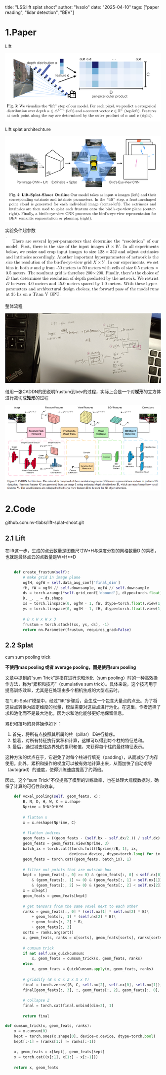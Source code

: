 title: "LSS:lift splat shoot"
author: "lvsolo"
date: "2025-04-10"
tags: ["paper reading", "lidar detection", "BEV"]

# 1.Paper

Lift

![1744337617291](image/LSS/1744337617291.png)

Lift splat architechture

![1744348362367](image/LSS/1744348362367.png)

实验条件超参数

![1744348781445](image/LSS/1744348781445.png)

整体流程

![1744361551642](image/LSS/1744361551642.jpg)

借用一张CADDN的图说明frustum到bev的过程，实际上会是一个对**梯形**的立方体进行裁切成**矩形**的过程

![1746682669036](image/LSS/1746682669036.png)

# 2.Code

github.com:nv-tlabs/lift-splat-shoot.git

## 2.1 Lift

在lift这一步，生成的点云数量是图像尺寸W\*H与深度分割的网格数量D 的乘积，也就是最终点云的点数量是W\*H\**D

```python

    def create_frustum(self):
        # make grid in image plane
        ogfH, ogfW = self.data_aug_conf['final_dim']
        fH, fW = ogfH // self.downsample, ogfW // self.downsample
        ds = torch.arange(*self.grid_conf['dbound'], dtype=torch.float).view(-1, 1, 1).expand(-1, fH, fW)
        D, _, _ = ds.shape
        xs = torch.linspace(0, ogfW - 1, fW, dtype=torch.float).view(1, 1, fW).expand(D, fH, fW)
        ys = torch.linspace(0, ogfH - 1, fH, dtype=torch.float).view(1, fH, 1).expand(D, fH, fW)

        # D x H x W x 3
        frustum = torch.stack((xs, ys, ds), -1)
        return nn.Parameter(frustum, requires_grad=False)
```

## 2.2 Splat

cum sum pooling  trick

**不使用max pooling 或者 average pooling，而是使用sum pooling**

文章中提到的“sum Trick”是指在进行求和池化（sum pooling）时的一种高效操作方法，称为“累积和技巧”（cumulative sum trick）。具体来说，这个技巧用于提高训练效率，尤其是在处理由多个相机生成的大型点云时。

在“Lift-Splat”模型中，经过“lift”步骤后，会生成一个包含大量点的点云。为了将这些点转换为固定维度的张量，模型需要对这些点进行池化。在这里，作者选择了求和池化而不是最大池化，因为求和池化能够更好地保留信息。

累积和技巧的具体操作如下：

1. 首先，将所有点按照其所属的柱（pillar）ID进行排序。
2. 接着，对所有特征执行累积和计算，这样可以得到每个柱的特征总和。
3. 最后，通过减去柱边界处的累积和值，来获得每个柱的最终特征表示。

这种方法的优点在于，它避免了对每个柱进行填充（padding），从而减少了内存使用。此外，累积和操作的梯度可以被有效地计算出来，从而加快了自动求导（autograd）的速度，使得训练速度提高了约两倍。

因此，这个“sum Trick”不仅提高了模型的训练效率，也在处理大规模数据时，确保了计算的可行性和效率。

```python
    def voxel_pooling(self, geom_feats, x):
        B, N, D, H, W, C = x.shape
        Nprime = B*N*D*H*W

        # flatten x
        x = x.reshape(Nprime, C)

        # flatten indices
        geom_feats = ((geom_feats - (self.bx - self.dx/2.)) / self.dx).long()
        geom_feats = geom_feats.view(Nprime, 3)
        batch_ix = torch.cat([torch.full([Nprime//B, 1], ix,
                             device=x.device, dtype=torch.long) for ix in range(B)])
        geom_feats = torch.cat((geom_feats, batch_ix), 1)

        # filter out points that are outside box
        kept = (geom_feats[:, 0] >= 0) & (geom_feats[:, 0] < self.nx[0])\
            & (geom_feats[:, 1] >= 0) & (geom_feats[:, 1] < self.nx[1])\
            & (geom_feats[:, 2] >= 0) & (geom_feats[:, 2] < self.nx[2])
        x = x[kept]
        geom_feats = geom_feats[kept]

        # get tensors from the same voxel next to each other
        ranks = geom_feats[:, 0] * (self.nx[1] * self.nx[2] * B)\
            + geom_feats[:, 1] * (self.nx[2] * B)\
            + geom_feats[:, 2] * B\
            + geom_feats[:, 3]
        sorts = ranks.argsort()
        x, geom_feats, ranks = x[sorts], geom_feats[sorts], ranks[sorts]

        # cumsum trick
        if not self.use_quickcumsum:
            x, geom_feats = cumsum_trick(x, geom_feats, ranks)
        else:
            x, geom_feats = QuickCumsum.apply(x, geom_feats, ranks)

        # griddify (B x C x Z x X x Y)
        final = torch.zeros((B, C, self.nx[2], self.nx[0], self.nx[1]), device=x.device)
        final[geom_feats[:, 3], :, geom_feats[:, 2], geom_feats[:, 0], geom_feats[:, 1]] = x

        # collapse Z
        final = torch.cat(final.unbind(dim=2), 1)

        return final
```

```python
def cumsum_trick(x, geom_feats, ranks):
    x = x.cumsum(0)
    kept = torch.ones(x.shape[0], device=x.device, dtype=torch.bool)
    kept[:-1] = (ranks[1:] != ranks[:-1])

    x, geom_feats = x[kept], geom_feats[kept]
    x = torch.cat((x[:1], x[1:] - x[:-1]))

    return x, geom_feats

```
